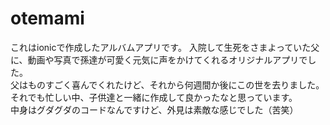 # otemami
これはionicで作成したアルバムアプリです。
入院して生死をさまよっていた父に、動画や写真で孫達が可愛く元気に声をかけてくれるオリジナルアプリでした。<br>
父はものすごく喜んでくれたけど、それから何週間か後にこの世を去りました。<br>
それでも忙しい中、子供達と一緒に作成して良かったなと思っています。<br>
中身はグダグダのコードなんですけど、外見は素敵な感じでした（苦笑）
